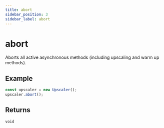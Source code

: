 ```yaml
---
title: abort
sidebar_position: 3
sidebar_label: abort
---
```


# abort

Aborts all active asynchronous methods (including upscaling and warm up methods).

## Example

```javascript
const upscaler = new Upscaler();
upscaler.abort();
```

## Returns

`void`